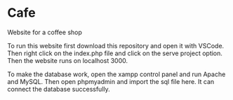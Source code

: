 # Cafe
Website for a coffee shop

To run this website first download this repository and open it with VSCode. Then right click on the index.php file and click on the serve project option. Then the website runs on localhost 3000.

To make the database work, open the xampp control panel and run Apache and MySQL. Then open phpmyadmin and import the sql file here. It can connect the database successfully.
